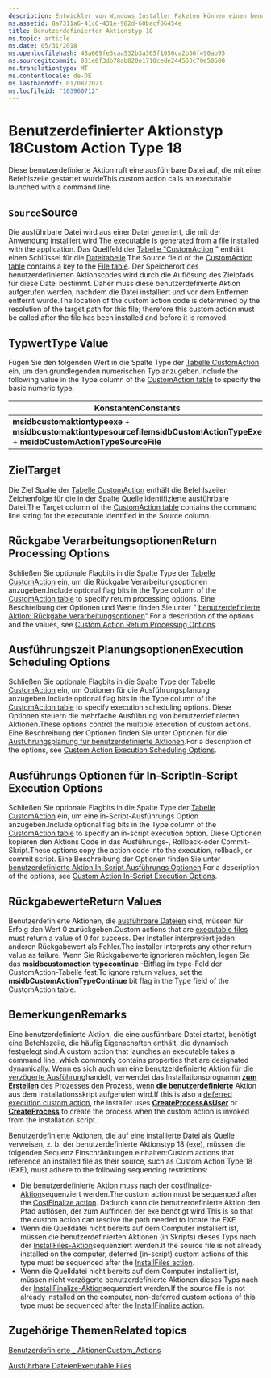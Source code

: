 ```yaml
---
description: Entwickler von Windows Installer Paketen können einen benutzerdefinierten Aktionstyp 18 verwenden, wenn die Standard Aktionen nicht ausreichen, um die Installation auszuführen.
ms.assetid: 8a7311a6-41c6-431e-982d-60bacf06454e
title: Benutzerdefinierter Aktionstyp 18
ms.topic: article
ms.date: 05/31/2018
ms.openlocfilehash: 48a669fe3caa532b3a365f1056ca2b36f490ab95
ms.sourcegitcommit: 831e8f3db78ab820e1710cede244553c70e50500
ms.translationtype: MT
ms.contentlocale: de-DE
ms.lasthandoff: 01/08/2021
ms.locfileid: "103960712"
---
```

# <a name="custom-action-type-18"></a><span data-ttu-id="e5c98-103">Benutzerdefinierter Aktionstyp 18</span><span class="sxs-lookup"><span data-stu-id="e5c98-103">Custom Action Type 18</span></span>

<span data-ttu-id="e5c98-104">Diese benutzerdefinierte Aktion ruft eine ausführbare Datei auf, die mit einer Befehlszeile gestartet wurde</span><span class="sxs-lookup"><span data-stu-id="e5c98-104">This custom action calls an executable launched with a command line.</span></span>

## <a name="source"></a><span data-ttu-id="e5c98-105">`Source`</span><span class="sxs-lookup"><span data-stu-id="e5c98-105">Source</span></span>

<span data-ttu-id="e5c98-106">Die ausführbare Datei wird aus einer Datei generiert, die mit der Anwendung installiert wird.</span><span class="sxs-lookup"><span data-stu-id="e5c98-106">The executable is generated from a file installed with the application.</span></span> <span data-ttu-id="e5c98-107">Das Quellfeld der [Tabelle "CustomAction](customaction-table.md) " enthält einen Schlüssel für die [Dateitabelle](file-table.md).</span><span class="sxs-lookup"><span data-stu-id="e5c98-107">The Source field of the [CustomAction table](customaction-table.md) contains a key to the [File table](file-table.md).</span></span> <span data-ttu-id="e5c98-108">Der Speicherort des benutzerdefinierten Aktionscodes wird durch die Auflösung des Zielpfads für diese Datei bestimmt. Daher muss diese benutzerdefinierte Aktion aufgerufen werden, nachdem die Datei installiert und vor dem Entfernen entfernt wurde.</span><span class="sxs-lookup"><span data-stu-id="e5c98-108">The location of the custom action code is determined by the resolution of the target path for this file; therefore this custom action must be called after the file has been installed and before it is removed.</span></span>

## <a name="type-value"></a><span data-ttu-id="e5c98-109">Typwert</span><span class="sxs-lookup"><span data-stu-id="e5c98-109">Type Value</span></span>

<span data-ttu-id="e5c98-110">Fügen Sie den folgenden Wert in die Spalte Type der [Tabelle CustomAction](customaction-table.md) ein, um den grundlegenden numerischen Typ anzugeben.</span><span class="sxs-lookup"><span data-stu-id="e5c98-110">Include the following value in the Type column of the [CustomAction table](customaction-table.md) to specify the basic numeric type.</span></span>



| <span data-ttu-id="e5c98-111">Konstanten</span><span class="sxs-lookup"><span data-stu-id="e5c98-111">Constants</span></span>                                                          | <span data-ttu-id="e5c98-112">Hexadezimal</span><span class="sxs-lookup"><span data-stu-id="e5c98-112">Hexadecimal</span></span> | <span data-ttu-id="e5c98-113">Decimal</span><span class="sxs-lookup"><span data-stu-id="e5c98-113">Decimal</span></span> |
|--------------------------------------------------------------------|-------------|---------|
| <span data-ttu-id="e5c98-114">**msidbcustomaktiontypeexe**  +  **msidbcustomaktiontypesourcefile**</span><span class="sxs-lookup"><span data-stu-id="e5c98-114">**msidbCustomActionTypeExe** + **msidbCustomActionTypeSourceFile**</span></span> | <span data-ttu-id="e5c98-115">0x012</span><span class="sxs-lookup"><span data-stu-id="e5c98-115">0x012</span></span>       | <span data-ttu-id="e5c98-116">18</span><span class="sxs-lookup"><span data-stu-id="e5c98-116">18</span></span>      |



 

## <a name="target"></a><span data-ttu-id="e5c98-117">Ziel</span><span class="sxs-lookup"><span data-stu-id="e5c98-117">Target</span></span>

<span data-ttu-id="e5c98-118">Die Ziel Spalte der [Tabelle CustomAction](customaction-table.md) enthält die Befehlszeilen Zeichenfolge für die in der Spalte Quelle identifizierte ausführbare Datei.</span><span class="sxs-lookup"><span data-stu-id="e5c98-118">The Target column of the [CustomAction table](customaction-table.md) contains the command line string for the executable identified in the Source column.</span></span>

## <a name="return-processing-options"></a><span data-ttu-id="e5c98-119">Rückgabe Verarbeitungsoptionen</span><span class="sxs-lookup"><span data-stu-id="e5c98-119">Return Processing Options</span></span>

<span data-ttu-id="e5c98-120">Schließen Sie optionale Flagbits in die Spalte Type der [Tabelle CustomAction](customaction-table.md) ein, um die Rückgabe Verarbeitungsoptionen anzugeben.</span><span class="sxs-lookup"><span data-stu-id="e5c98-120">Include optional flag bits in the Type column of the [CustomAction table](customaction-table.md) to specify return processing options.</span></span> <span data-ttu-id="e5c98-121">Eine Beschreibung der Optionen und Werte finden Sie unter " [benutzerdefinierte Aktion: Rückgabe Verarbeitungsoptionen](custom-action-return-processing-options.md)".</span><span class="sxs-lookup"><span data-stu-id="e5c98-121">For a description of the options and the values, see [Custom Action Return Processing Options](custom-action-return-processing-options.md).</span></span>

## <a name="execution-scheduling-options"></a><span data-ttu-id="e5c98-122">Ausführungszeit Planungsoptionen</span><span class="sxs-lookup"><span data-stu-id="e5c98-122">Execution Scheduling Options</span></span>

<span data-ttu-id="e5c98-123">Schließen Sie optionale Flagbits in die Spalte Type der [Tabelle CustomAction](customaction-table.md) ein, um Optionen für die Ausführungsplanung anzugeben.</span><span class="sxs-lookup"><span data-stu-id="e5c98-123">Include optional flag bits in the Type column of the [CustomAction table](customaction-table.md) to specify execution scheduling options.</span></span> <span data-ttu-id="e5c98-124">Diese Optionen steuern die mehrfache Ausführung von benutzerdefinierten Aktionen.</span><span class="sxs-lookup"><span data-stu-id="e5c98-124">These options control the multiple execution of custom actions.</span></span> <span data-ttu-id="e5c98-125">Eine Beschreibung der Optionen finden Sie unter Optionen für die [Ausführungsplanung für benutzerdefinierte Aktionen](custom-action-execution-scheduling-options.md).</span><span class="sxs-lookup"><span data-stu-id="e5c98-125">For a description of the options, see [Custom Action Execution Scheduling Options](custom-action-execution-scheduling-options.md).</span></span>

## <a name="in-script-execution-options"></a><span data-ttu-id="e5c98-126">Ausführungs Optionen für In-Script</span><span class="sxs-lookup"><span data-stu-id="e5c98-126">In-Script Execution Options</span></span>

<span data-ttu-id="e5c98-127">Schließen Sie optionale Flagbits in die Spalte Type der [Tabelle CustomAction](customaction-table.md) ein, um eine in-Script-Ausführungs Option anzugeben.</span><span class="sxs-lookup"><span data-stu-id="e5c98-127">Include optional flag bits in the Type column of the [CustomAction table](customaction-table.md) to specify an in-script execution option.</span></span> <span data-ttu-id="e5c98-128">Diese Optionen kopieren den Aktions Code in das Ausführungs-, Rollback-oder Commit-Skript.</span><span class="sxs-lookup"><span data-stu-id="e5c98-128">These options copy the action code into the execution, rollback, or commit script.</span></span> <span data-ttu-id="e5c98-129">Eine Beschreibung der Optionen finden Sie unter [benutzerdefinierte Aktion In-Script Ausführungs Optionen](custom-action-in-script-execution-options.md).</span><span class="sxs-lookup"><span data-stu-id="e5c98-129">For a description of the options, see [Custom Action In-Script Execution Options](custom-action-in-script-execution-options.md).</span></span>

## <a name="return-values"></a><span data-ttu-id="e5c98-130">Rückgabewerte</span><span class="sxs-lookup"><span data-stu-id="e5c98-130">Return Values</span></span>

<span data-ttu-id="e5c98-131">Benutzerdefinierte Aktionen, die [ausführbare Dateien](executable-files.md) sind, müssen für Erfolg den Wert 0 zurückgeben.</span><span class="sxs-lookup"><span data-stu-id="e5c98-131">Custom actions that are [executable files](executable-files.md) must return a value of 0 for success.</span></span> <span data-ttu-id="e5c98-132">Der Installer interpretiert jeden anderen Rückgabewert als Fehler.</span><span class="sxs-lookup"><span data-stu-id="e5c98-132">The installer interprets any other return value as failure.</span></span> <span data-ttu-id="e5c98-133">Wenn Sie Rückgabewerte ignorieren möchten, legen Sie das **msidbcustomaction typecontinue** -Bitflag im type-Feld der CustomAction-Tabelle fest.</span><span class="sxs-lookup"><span data-stu-id="e5c98-133">To ignore return values, set the **msidbCustomActionTypeContinue** bit flag in the Type field of the CustomAction table.</span></span>

## <a name="remarks"></a><span data-ttu-id="e5c98-134">Bemerkungen</span><span class="sxs-lookup"><span data-stu-id="e5c98-134">Remarks</span></span>

<span data-ttu-id="e5c98-135">Eine benutzerdefinierte Aktion, die eine ausführbare Datei startet, benötigt eine Befehlszeile, die häufig Eigenschaften enthält, die dynamisch festgelegt sind.</span><span class="sxs-lookup"><span data-stu-id="e5c98-135">A custom action that launches an executable takes a command line, which commonly contains properties that are designated dynamically.</span></span> <span data-ttu-id="e5c98-136">Wenn es sich auch um eine [benutzerdefinierte Aktion für die verzögerte Ausführung](deferred-execution-custom-actions.md)handelt, verwendet das Installationsprogramm [**zum Erstellen**](/windows/desktop/api/processthreadsapi/nf-processthreadsapi-createprocessa) des Prozesses den Prozess, wenn [**die benutzerdefinierte**](/windows/desktop/api/processthreadsapi/nf-processthreadsapi-createprocessasusera) Aktion aus dem Installationsskript aufgerufen wird.</span><span class="sxs-lookup"><span data-stu-id="e5c98-136">If this is also a [deferred execution custom action](deferred-execution-custom-actions.md), the installer uses [**CreateProcessAsUser**](/windows/desktop/api/processthreadsapi/nf-processthreadsapi-createprocessasusera) or [**CreateProcess**](/windows/desktop/api/processthreadsapi/nf-processthreadsapi-createprocessa) to create the process when the custom action is invoked from the installation script.</span></span>

<span data-ttu-id="e5c98-137">Benutzerdefinierte Aktionen, die auf eine installierte Datei als Quelle verweisen, z. b. der benutzerdefinierte Aktionstyp 18 (exe), müssen die folgenden Sequenz Einschränkungen einhalten:</span><span class="sxs-lookup"><span data-stu-id="e5c98-137">Custom actions that reference an installed file as their source, such as Custom Action Type 18 (EXE), must adhere to the following sequencing restrictions:</span></span>

-   <span data-ttu-id="e5c98-138">Die benutzerdefinierte Aktion muss nach der [costfinalize-Aktion](costfinalize-action.md)sequenziert werden.</span><span class="sxs-lookup"><span data-stu-id="e5c98-138">The custom action must be sequenced after the [CostFinalize action](costfinalize-action.md).</span></span> <span data-ttu-id="e5c98-139">Dadurch kann die benutzerdefinierte Aktion den Pfad auflösen, der zum Auffinden der exe benötigt wird.</span><span class="sxs-lookup"><span data-stu-id="e5c98-139">This is so that the custom action can resolve the path needed to locate the EXE.</span></span>
-   <span data-ttu-id="e5c98-140">Wenn die Quelldatei nicht bereits auf dem Computer installiert ist, müssen die benutzerdefinierten Aktionen (in Skripts) dieses Typs nach der [InstallFiles-Aktion](installfiles-action.md)sequenziert werden.</span><span class="sxs-lookup"><span data-stu-id="e5c98-140">If the source file is not already installed on the computer, deferred (in-script) custom actions of this type must be sequenced after the [InstallFiles action](installfiles-action.md).</span></span>
-   <span data-ttu-id="e5c98-141">Wenn die Quelldatei nicht bereits auf dem Computer installiert ist, müssen nicht verzögerte benutzerdefinierte Aktionen dieses Typs nach der [InstallFinalize-Aktion](installfinalize-action.md)sequenziert werden.</span><span class="sxs-lookup"><span data-stu-id="e5c98-141">If the source file is not already installed on the computer, non-deferred custom actions of this type must be sequenced after the [InstallFinalize action](installfinalize-action.md).</span></span>

## <a name="related-topics"></a><span data-ttu-id="e5c98-142">Zugehörige Themen</span><span class="sxs-lookup"><span data-stu-id="e5c98-142">Related topics</span></span>

<dl> <dt>

[<span data-ttu-id="e5c98-143">Benutzerdefinierte \_ Aktionen</span><span class="sxs-lookup"><span data-stu-id="e5c98-143">Custom\_Actions</span></span>](custom-actions.md)
</dt> <dt>

[<span data-ttu-id="e5c98-144">Ausführbare Dateien</span><span class="sxs-lookup"><span data-stu-id="e5c98-144">Executable Files</span></span>](executable-files.md)
</dt> </dl>

 

 
